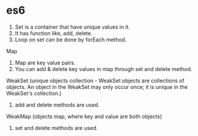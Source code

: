 # es6
1. Set is a container that have unique values in it.
2. It has function like, add, delete.
3. Loop on set can be done by forEach method.


Map
1. Map are key value pairs.
2. You can add & delete key values in map through set and delete method.

WeakSet (unique objects collection - WeakSet objects are collections of objects. An object in the WeakSet may only occur once; it is unique in the WeakSet's collection.)
1. add and delete methods are used.


WeakMap  (objects map, where key and value are both objects)
1. set and delete methods are used.
